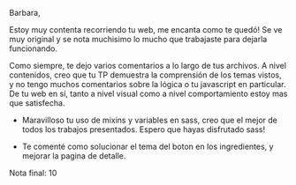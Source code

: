 Barbara, 

Estoy muy contenta recorriendo tu web, me encanta como te quedó! Se ve muy original y se nota muchisimo lo mucho que trabajaste para dejarla funcionando. 

Como siempre, te dejo varios comentarios a lo largo de tus archivos. A nivel contenidos, creo que tu TP demuestra la comprensión de los temas vistos, y no tengo muchos comentarios sobre la lógica o tu javascript en particular. De tu web en sí, tanto a nivel visual como a nivel comportamiento estoy mas que satisfecha. 

- Maravilloso tu uso de mixins y variables en sass, creo que el mejor de todos los trabajos presentados. Espero que hayas disfrutado sass! 

- Te comenté como solucionar el tema del boton en los ingredientes, y mejorar la pagina de detalle. 

Nota final: 10